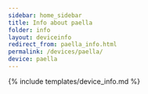 ```yaml
---
sidebar: home_sidebar
title: Info about paella
folder: info
layout: deviceinfo
redirect_from: paella_info.html
permalink: /devices/paella/
device: paella
---
```

{% include templates/device_info.md %}
